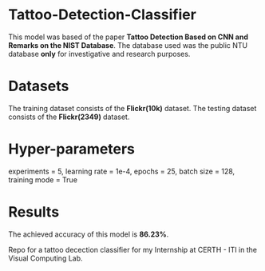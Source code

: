 # Tattoo-Detection-Classifier

This model was based of the paper **Tattoo Detection Based on CNN and Remarks on the NIST Database**.
The database used was the public NTU database **only** for investigative and research purposes.

# Datasets

The training dataset consists of the **Flickr(10k)** dataset.
The testing dataset consists of the **Flickr(2349)** dataset.

# Hyper-parameters

experiments = 5,
learning rate = 1e-4,
epochs = 25,
batch size = 128,
training mode = True

# Results

The achieved accuracy of this model is **86.23%**.







Repo for a tattoo decection classifier for my Internship at CERTH - ITI in the Visual Computing Lab.
